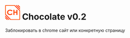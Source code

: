 # ![alt text](https://raw.githubusercontent.com/stepanger/Chocolate/dev/icon/icon48.png)  Chocolate v0.2
Заблокировать в chrome сайт или конкретную страницу
